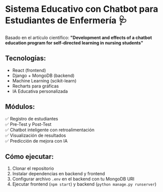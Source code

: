 # Sistema Educativo con Chatbot para Estudiantes de Enfermería 🩺

Basado en el artículo científico:
**"Development and effects of a chatbot education program for self-directed learning in nursing students"**

## Tecnologías:
- React (frontend)
- Django + MongoDB (backend)
- Machine Learning (scikit-learn)
- Recharts para gráficas
- IA Educativa personalizada

## Módulos:
✅ Registro de estudiantes  
✅ Pre-Test y Post-Test  
✅ Chatbot inteligente con retroalimentación  
✅ Visualización de resultados  
✅ Predicción de mejora con IA  

## Cómo ejecutar:
1. Clonar el repositorio
2. Instalar dependencias en backend y frontend
3. Configurar archivo `.env` en el backend con tu MongoDB URI
4. Ejecutar frontend (`npm start`) y backend (`python manage.py runserver`)
